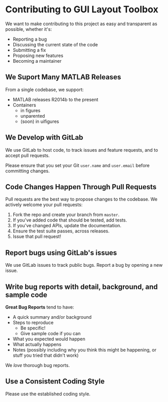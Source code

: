 # Contributing to GUI Layout Toolbox
We want to make contributing to this project as easy and transparent as possible, whether it's:

- Reporting a bug
- Discussing the current state of the code
- Submitting a fix
- Proposing new features
- Becoming a maintainer

## We Suport Many MATLAB Releases
From a single codebase, we support:

- MATLAB releases R2014b to the present
- Containers
  - in figures
  - unparented
  - (soon) in uifigures

## We Develop with GitLab
We use GitLab to host code, to track issues and feature requests, and to accept pull requests.

Please ensure that you set your Git `user.name` and `user.email` before committing changes.

## Code Changes Happen Through Pull Requests
Pull requests are the best way to propose changes to the codebase. We actively welcome your pull requests:

1. Fork the repo and create your branch from `master`.
2. If you've added code that should be tested, add tests.
3. If you've changed APIs, update the documentation.
4. Ensure the test suite passes, across releases.
5. Issue that pull request!

## Report bugs using GitLab's issues
We use GitLab issues to track public bugs. Report a bug by opening a new issue.

## Write bug reports with detail, background, and sample code
**Great Bug Reports** tend to have:

- A quick summary and/or background
- Steps to reproduce
  - Be specific!
  - Give sample code if you can
- What you expected would happen
- What actually happens
- Notes (possibly including why you think this might be happening, or stuff you tried that didn't work)

We *love* thorough bug reports.

## Use a Consistent Coding Style
Please use the established coding style.